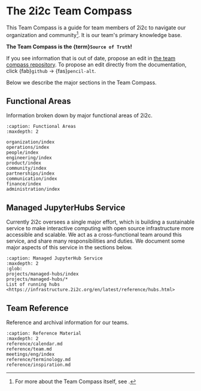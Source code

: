 # The 2i2c Team Compass

This Team Compass is a guide for team members of 2i2c to navigate our organization and community[^team-compass].
It is our team's primary knowledge base.

**The Team Compass is the {term}`Source of Truth`!**

If you see information that is out of date, propose an edit in [the team compass repository](https://github.com/2i2c-org/team-compass).
To propose an edit directly from the documentation, click {fab}`github` -> {fas}`pencil-alt`.

[^team-compass]: For more about the Team Compass itself, see [](operations/team-compass.md).

Below we describe the major sections in the Team Compass.

## Functional Areas

Information broken down by major functional areas of 2i2c.

```{toctree}
:caption: Functional Areas
:maxdepth: 2

organization/index
operations/index
people/index
engineering/index
product/index
community/index
partnerships/index
communication/index
finance/index
administration/index
```

## Managed JupyterHubs Service

Currently 2i2c oversees a single major effort, which is building a sustainable service to make interactive computing with open source infrastructure more accessible and scalable.
We act as a cross-functional team around this service, and share many responsibilities and duties.
We document some major aspects of this service in the sections below.

```{toctree}
:caption: Managed JupyterHub Service
:maxdepth: 2
:glob:
projects/managed-hubs/index
projects/managed-hubs/*
List of running hubs <https://infrastructure.2i2c.org/en/latest/reference/hubs.html>
```

## Team Reference

Reference and archival information for our teams.

```{toctree}
:caption: Reference Material
:maxdepth: 2
reference/calendar.md
reference/team.md
meetings/eng/index
reference/terminology.md
reference/inspiration.md
```
